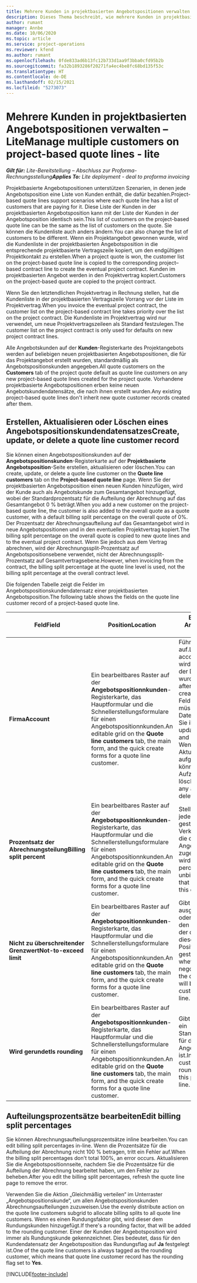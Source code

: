 ```yaml
---
title: Mehrere Kunden in projektbasierten Angebotspositionen verwalten – Lite
description: Dieses Thema beschreibt, wie mehrere Kunden in projektbasierten Angebotspositionen verwaltet werden.
author: rumant
manager: Annbe
ms.date: 10/06/2020
ms.topic: article
ms.service: project-operations
ms.reviewer: kfend
ms.author: rumant
ms.openlocfilehash: 0fde833ad6b13fc12b733d1aa9f3bba0cfd95b2b
ms.sourcegitcommit: fa32b1893286f20271fa4ec4be8fc68bd135f53c
ms.translationtype: HT
ms.contentlocale: de-DE
ms.lasthandoff: 02/15/2021
ms.locfileid: "5273073"
---
```

# <a name="manage-multiple-customers-on-project-based-quote-lines---lite"></a><span data-ttu-id="3ffb5-103">Mehrere Kunden in projektbasierten Angebotspositionen verwalten – Lite</span><span class="sxs-lookup"><span data-stu-id="3ffb5-103">Manage multiple customers on project-based quote lines - lite</span></span>

<span data-ttu-id="3ffb5-104">_**Gilt für:** Lite-Bereitstellung – Abschluss zur Proforma-Rechnungsstellung_</span><span class="sxs-lookup"><span data-stu-id="3ffb5-104">_**Applies To:** Lite deployment - deal to proforma invoicing_</span></span>

<span data-ttu-id="3ffb5-105">Projektbasierte Angebotspositionen unterstützen Szenarien, in denen jede Angebotsposition eine Liste von Kunden enthält, die dafür bezahlen.</span><span class="sxs-lookup"><span data-stu-id="3ffb5-105">Project-based quote lines support scenarios where each quote line has a list of customers that are paying for it.</span></span> <span data-ttu-id="3ffb5-106">Diese Liste der Kunden in der projektbasierten Angebotsposition kann mit der Liste der Kunden in der Angebotsposition identisch sein.</span><span class="sxs-lookup"><span data-stu-id="3ffb5-106">This list of customers on the project-based quote line can be the same as the list of customers on the quote.</span></span> <span data-ttu-id="3ffb5-107">Sie können die Kundenliste auch anders ändern.</span><span class="sxs-lookup"><span data-stu-id="3ffb5-107">You can also change the list of customers to be different.</span></span> <span data-ttu-id="3ffb5-108">Wenn ein Projektangebot gewonnen wurde, wird die Kundenliste in der projektbasierten Angebotsposition in die entsprechende projektbasierte Vertragszeile kopiert, um den endgültigen Projektkontakt zu erstellen.</span><span class="sxs-lookup"><span data-stu-id="3ffb5-108">When a project quote is won, the customer list on the project-based quote line is copied to the corresponding project–based contract line to create the eventual project contract.</span></span> <span data-ttu-id="3ffb5-109">Kunden im projektbasierten Angebot werden in den Projektvertrag kopiert.</span><span class="sxs-lookup"><span data-stu-id="3ffb5-109">Customers on the project-based quote are copied to the project contract.</span></span>

<span data-ttu-id="3ffb5-110">Wenn Sie den letztendlichen Projektvertrag in Rechnung stellen, hat die Kundenliste in der projektbasierten Vertragszeile Vorrang vor der Liste im Projektvertrag.</span><span class="sxs-lookup"><span data-stu-id="3ffb5-110">When you invoice the eventual project contract, the customer list on the project-based contract line takes priority over the list on the project contract.</span></span> <span data-ttu-id="3ffb5-111">Die Kundenliste im Projektvertrag wird nur verwendet, um neue Projektvertragszeileen als Standard festzulegen.</span><span class="sxs-lookup"><span data-stu-id="3ffb5-111">The customer list on the project contract is only used for defaults on new project contract lines.</span></span>

<span data-ttu-id="3ffb5-112">Alle Angebotskunden auf der **Kunden**-Registerkarte des Projektangebots werden auf beliebigen neuen projektbasierten Angebotspositionen, die für das Projektangebot erstellt wurden, standardmäßig als Angebotspositionskunden angegeben.</span><span class="sxs-lookup"><span data-stu-id="3ffb5-112">All quote customers on the **Customers** tab of the project quote default as quote line customers on any new project-based quote lines created for the project quote.</span></span> <span data-ttu-id="3ffb5-113">Vorhandene projektbasierte Angebotspositionen erben keine neuen Angebotskundendatensätze, die nach ihnen erstellt wurden.</span><span class="sxs-lookup"><span data-stu-id="3ffb5-113">Any existing project-based quote lines don't inherit new quote customer records created after them.</span></span>

## <a name="create-update-or-delete-a-quote-line-customer-record"></a><span data-ttu-id="3ffb5-114">Erstellen, Aktualisieren oder Löschen eines Angebotspositionskundendatensatzes</span><span class="sxs-lookup"><span data-stu-id="3ffb5-114">Create, update, or delete a quote line customer record</span></span>

<span data-ttu-id="3ffb5-115">Sie können einen Angebotspositionskunden auf der **Angebotspositionskunden**-Registerkarte auf der **Projektbasierte Angebotsposition**-Seite erstellen, aktualisieren oder löschen.</span><span class="sxs-lookup"><span data-stu-id="3ffb5-115">You can create, update, or delete a quote line customer on the **Quote line customers** tab on the **Project-based quote line** page.</span></span> <span data-ttu-id="3ffb5-116">Wenn Sie der projektbasierten Angebotsposition einen neuen Kunden hinzufügen, wird der Kunde auch als Angebotskunde zum Gesamtangebot hinzugefügt, wobei der Standardprozentsatz für die Aufteilung der Abrechnung auf das Gesamtangebot 0 % beträgt.</span><span class="sxs-lookup"><span data-stu-id="3ffb5-116">When you add a new customer on the project-based quote line, the customer is also added to the overall quote as a quote customer, with a default billing split percentage on the overall quote of 0%.</span></span> <span data-ttu-id="3ffb5-117">Der Prozentsatz der Abrechnungsaufteilung auf das Gesamtangebot wird in neue Angebotspositionen und in den eventuellen Projektvertrag kopiert.</span><span class="sxs-lookup"><span data-stu-id="3ffb5-117">The billing split percentage on the overall quote is copied to new quote lines and to the eventual project contract.</span></span> <span data-ttu-id="3ffb5-118">Wenn Sie jedoch aus dem Vertrag abrechnen, wird der Abrechnungssplit-Prozentsatz auf Angebotspositionsebene verwendet, nicht der Abrechnungssplit-Prozentsatz auf Gesamtvertragsebene.</span><span class="sxs-lookup"><span data-stu-id="3ffb5-118">However, when invoicing from the contract, the billing split percentage at the quote line level is used, not the billing split percentage at the overall contract level.</span></span> 

<span data-ttu-id="3ffb5-119">Die folgenden Tabelle zeigt die Felder im Angebotspositionskundendatensatz einer projektbasierten Angebotsposition.</span><span class="sxs-lookup"><span data-stu-id="3ffb5-119">The following table shows the fields on the quote line customer record of a project-based quote line.</span></span>

| <span data-ttu-id="3ffb5-120">Feld</span><span class="sxs-lookup"><span data-stu-id="3ffb5-120">Field</span></span> | <span data-ttu-id="3ffb5-121">Position</span><span class="sxs-lookup"><span data-stu-id="3ffb5-121">Location</span></span> | <span data-ttu-id="3ffb5-122">Beschreibung und Anleitung</span><span class="sxs-lookup"><span data-stu-id="3ffb5-122">Description and guidance</span></span> | <span data-ttu-id="3ffb5-123">Nachgelagerte Auswirkungen</span><span class="sxs-lookup"><span data-stu-id="3ffb5-123">Downstream impact</span></span> |
| --- | --- | --- | --- |
| <span data-ttu-id="3ffb5-124">**Firma**</span><span class="sxs-lookup"><span data-stu-id="3ffb5-124">**Account**</span></span> | <span data-ttu-id="3ffb5-125">Ein bearbeitbares Raster auf der **Angebotspositionnkunden**-Registerkarte, das Hauptformular und die Schnellerstellungsformulare für einen Angebotspositionnkunden.</span><span class="sxs-lookup"><span data-stu-id="3ffb5-125">An editable grid on the **Quote line customers** tab, the main form, and the quick create forms for a quote line customer.</span></span> | <span data-ttu-id="3ffb5-126">Führt alle aktiven Konten auf.</span><span class="sxs-lookup"><span data-stu-id="3ffb5-126">Lists all active accounts.</span></span> <span data-ttu-id="3ffb5-127">Dieses Feld wird gesperrt, nachdem der Datensatz erstellt wurde.</span><span class="sxs-lookup"><span data-stu-id="3ffb5-127">This field is locked after the record is created.</span></span> <span data-ttu-id="3ffb5-128">Wenn Sie das Feld aktualisieren müssen, löschen Sie den Datensatz und erstellen Sie ihn neu.</span><span class="sxs-lookup"><span data-stu-id="3ffb5-128">If you need to update the field, delete and recreate the record.</span></span> <span data-ttu-id="3ffb5-129">Wenn Sie Aktualisierungen aufgezeichnet haben, können Sie die Aufzeichnung nicht löschen.</span><span class="sxs-lookup"><span data-stu-id="3ffb5-129">If you recorded any actuals, you can't delete the record.</span></span> | <span data-ttu-id="3ffb5-130">Wenn Sie ein Konto aus der Hauptliste der hinzuzufügenden Konten auswählen, wird der Angebotspositionskunde beim Speichern auch als Angebotskunde hinzugefügt.</span><span class="sxs-lookup"><span data-stu-id="3ffb5-130">When you pick an account from the master list of accounts to add, the quote line customer is also added as a quote customer when you save it.</span></span> <span data-ttu-id="3ffb5-131">Wenn ein Angebot gewonnen wird, werden Angebotspositionskunden zu den Kunden der Projektvertragszeile kopiert.</span><span class="sxs-lookup"><span data-stu-id="3ffb5-131">When a quote is won, quote line customers are copied to the project contract line customers.</span></span> |
| <span data-ttu-id="3ffb5-132">**Prozentsatz der Abrechnungsteilung**</span><span class="sxs-lookup"><span data-stu-id="3ffb5-132">**Billing split percent**</span></span> | <span data-ttu-id="3ffb5-133">Ein bearbeitbares Raster auf der **Angebotspositionnkunden**-Registerkarte, das Hauptformular und die Schnellerstellungsformulare für einen Angebotspositionnkunden.</span><span class="sxs-lookup"><span data-stu-id="3ffb5-133">An editable grid on the **Quote line customers** tab, the main form, and the quick create forms for a quote line customer.</span></span> | <span data-ttu-id="3ffb5-134">Stellt den Prozentsatz jeder nicht in Rechnung gestellten Verkaufstransaktion dar, die diesem Angebotspositionskunden zugeordnet wird.</span><span class="sxs-lookup"><span data-stu-id="3ffb5-134">Represents the percentage of each unbilled sales transaction that will be attributed to this quote line customer.</span></span> | <span data-ttu-id="3ffb5-135">Zu Projektvertragszeilenkunden kopiert.</span><span class="sxs-lookup"><span data-stu-id="3ffb5-135">Copied over to project contract line customers.</span></span> |
| <span data-ttu-id="3ffb5-136">**Nicht zu überschreitender Grenzwert**</span><span class="sxs-lookup"><span data-stu-id="3ffb5-136">**Not-to-exceed limit**</span></span> | <span data-ttu-id="3ffb5-137">Ein bearbeitbares Raster auf der **Angebotspositionnkunden**-Registerkarte, das Hauptformular und die Schnellerstellungsformulare für einen Angebotspositionnkunden.</span><span class="sxs-lookup"><span data-stu-id="3ffb5-137">An editable grid on the **Quote line customers** tab, the main form, and the quick create forms for a quote line customer.</span></span> | <span data-ttu-id="3ffb5-138">Gibt an, ob es ein ausgehandeltes Limit oder eine Obergrenze für den Gesamtbetrag gibt, der diesem Kunden für diese angebotene Position in Rechnung gestellt wird.</span><span class="sxs-lookup"><span data-stu-id="3ffb5-138">Indicates whether there is a negotiated limit or cap to the overall amount that will be invoiced to this customer for this quoted line.</span></span> | <span data-ttu-id="3ffb5-139">Wird an die Projektvertragszeilenkunden kopiert, wenn ein Angebot gewonnen wird.</span><span class="sxs-lookup"><span data-stu-id="3ffb5-139">Copied over to project contract line customers when a quote is won.</span></span> |
| <span data-ttu-id="3ffb5-140">**Wird gerundet**</span><span class="sxs-lookup"><span data-stu-id="3ffb5-140">**Is rounding**</span></span> | <span data-ttu-id="3ffb5-141">Ein bearbeitbares Raster auf der **Angebotspositionnkunden**-Registerkarte, das Hauptformular und die Schnellerstellungsformulare für einen Angebotspositionnkunden.</span><span class="sxs-lookup"><span data-stu-id="3ffb5-141">An editable grid on the **Quote line customers** tab, the main form, and the quick create forms for a quote line customer.</span></span> | <span data-ttu-id="3ffb5-142">Gibt an, ob dieser Kunde ein Standardrundungskunde für diese projektbasierte Angebotsposition ist.</span><span class="sxs-lookup"><span data-stu-id="3ffb5-142">Indicates whether this customer is a default rounding customer for this project-based quote line.</span></span> | <span data-ttu-id="3ffb5-143">Wird an die Projektvertragskunden kopiert, wenn ein Angebot gewonnen wird.</span><span class="sxs-lookup"><span data-stu-id="3ffb5-143">Copied over to project contract customers when a quote is won.</span></span> |

## <a name="edit-billing-split-percentages"></a><span data-ttu-id="3ffb5-144">Aufteilungsprozentsätze bearbeiten</span><span class="sxs-lookup"><span data-stu-id="3ffb5-144">Edit billing split percentages</span></span>

<span data-ttu-id="3ffb5-145">Sie können Abrechnungsaufteilungsprozentsätze inline bearbeiten.</span><span class="sxs-lookup"><span data-stu-id="3ffb5-145">You can edit billing split percentages in-line.</span></span> <span data-ttu-id="3ffb5-146">Wenn die Prozentsätze für die Aufteilung der Abrechnung nicht 100 % betragen, tritt ein Fehler auf.</span><span class="sxs-lookup"><span data-stu-id="3ffb5-146">When the billing split percentages don't total 100%, an error occurs.</span></span> <span data-ttu-id="3ffb5-147">Aktualisieren Sie die Angebotspositionnseite, nachdem Sie die Prozentsätze für die Aufteilung der Abrechnung bearbeitet haben, um den Fehler zu beheben.</span><span class="sxs-lookup"><span data-stu-id="3ffb5-147">After you edit the billing split percentages, refresh the quote line page to remove the error.</span></span>

<span data-ttu-id="3ffb5-148">Verwenden Sie die Aktion „Gleichmäßig verteilen“ im Unterraster „Angebotspositionskunde“, um allen Angebotspositionskunden Abrechnungsaufteilungen zuzuweisen.</span><span class="sxs-lookup"><span data-stu-id="3ffb5-148">Use the evenly distribute action on the quote line customers subgrid to allocate billing splits to all quote line customers.</span></span> <span data-ttu-id="3ffb5-149">Wenn es einen Rundungsfaktor gibt, wird dieser dem Rundungskunden hinzugefügt.</span><span class="sxs-lookup"><span data-stu-id="3ffb5-149">If there's a rounding factor, that will be added to the rounding customer.</span></span> <span data-ttu-id="3ffb5-150">Einer der Kunden der Angebotsposition wird immer als Rundungskunde gekennzeichnet. Dies bedeutet, dass für den Kundendatensatz der Angebotsposition das Rundungsflag auf **Ja** festgelegt ist.</span><span class="sxs-lookup"><span data-stu-id="3ffb5-150">One of the quote line customers is always tagged as the rounding customer, which means that quote line customer record has the rounding flag set to **Yes**.</span></span> 


[!INCLUDE[footer-include](../../includes/footer-banner.md)]